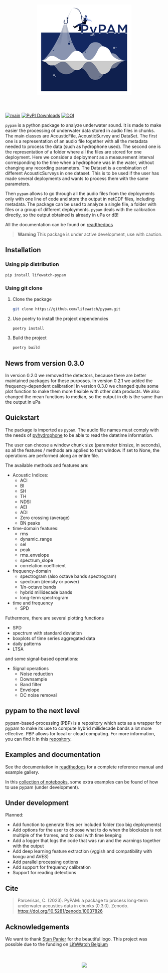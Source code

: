 <h1 align="center">
<img src="./docs/source/_static/PyPAM_colour_white_bg.png" width="300">
</h1><br>

[![main](https://github.com/lifewatch/pypam/actions/workflows/ci.yml/badge.svg)](https://github.com/lifewatch/pypam/actions/workflows/ci.yml)
[![PyPI Downloads](https://img.shields.io/pypi/dd/lifewatch-pypam)](
https://pypi.org/project/lifewatch-pypam/)
[![DOI](https://zenodo.org/badge/DOI/10.5281/zenodo.6044593.svg)](https://doi.org/10.5281/zenodo.6044593)



`pypam` is a python package to analyze underwater sound. 
It is made to make easier the processing of underwater data stored in audio files in chunks. 
The main classes are AcousticFile, AcousticSurvey and DataSet. The first one is a representation of an audio file 
together with all the metadata needed to process the data (such as hydrophone used). 
The second one is the representation of a folder where all the files are stored for one deployment. 
Here we consider a deployment as a measurement interval corresponding to the time when a hydrophone was in the water, 
without changing any recording parameters.
The Dataset is a combination of different AcousticSurveys in one dataset. This is to be used if the user has made 
several deployments and wants to process them with the same parameters.

Then `pypam` allows to go through all the audio files from the deployments only with one line of code and store 
the output in netCDF files, including metadata. The package can be used to analyze a single file, 
a folder with files or a group of different deployments. 
`pypam` deals with the calibration directly, so the output obtained is already in uPa or dB! 


All the documentation can be found on [readthedocs](https://lifewatch-pypam.readthedocs.io)

> **Warning**
> This package is under active development, use with caution.


## Installation
### Using pip distribution 
```bash
pip install lifewatch-pypam
```

### Using git clone

1. Clone the package
    ```bash
    git clone https://github.com/lifewatch/pypam.git
    ```
2. Use poetry to install the project dependencies
    ```bash
    poetry install
    ```
3. Build the project
    ```bash
    poetry build
    ```

## News from version 0.3.0
In version 0.2.0 we removed the detectors, because there are better maintained packages for these purposes. 
In version 0.2.1 we added the frequency-dependent calibration! 
In version 0.3.0 we changed quite some plot function to make them more flexible with other data products. 
We also changed the mean functions to median, so the output in db is the same than the output in uPa

## Quickstart
The package is imported as `pypam`. The audio file names must comply with the needs of 
[pyhydrophone](https://github.com/lifewatch/pyhydrophone) to be able to read the datetime information. 

The user can choose a window chunk size (parameter binsize, in seconds), so all the features / methods 
are applied to that window. If set to None, the operations are performed along an entire file.

The available methods and features are: 
- Acoustic Indices: 
  - ACI 
  - BI 
  - SH 
  - TH 
  - NDSI
  - AEI 
  - ADI 
  - Zero crossing (average)
  - BN peaks 
- time-domain features: 
  - rms 
  - dynamic_range
  - sel
  - peak 
  - rms_envelope
  - spectrum_slope
  - correlation coefficient
- frequency-domain 
  - spectrogram (also octave bands spectrogram)
  - spectrum (density or power)
  - 1/n-octave bands
  - hybrid millidecade bands
  - long-term spectrogram
- time and frequency 
  - SPD


Futhermore, there are several plotting functions
- SPD
- spectrum with standard deviation 
- boxplots of time series aggregated data 
- daily patterns 
- LTSA


and some signal-based operations:
- Signal operations
   - Noise reduction 
   - Downsample 
   - Band filter 
   - Envelope
   - DC noise removal

## pypam to the next level 
pypam-based-processing (PBP) is a repository which acts as a wrapper for pypam to make its use to compute hybrid millidecade
bands a lot more effective.
PBP allows for local or cloud computing.
For more information, you can find it in this [repository](https://github.com/mbari-org/pypam-based-processing). 


## Examples and documentation
See the documentation in [readthedocs](https://lifewatch-pypam.readthedocs.io) for a complete reference manual and 
example gallery. 

In this [collection of notebooks](https://github.com/ioos/soundcoop), some extra examples can be found of how 
to use pypam (under development).

## Under development 
Planned:
- Add function to generate files per included folder (too big deployments)
- Add options for the user to choose what to do when the blocksize is not multiple of the frames, 
and to deal with time keeping
- Add a logger that logs the code that was run and the warnings together with the output
- Add deep learning feature extraction (vggish and compatibility with koogu and AVES)
- Add parallel processing options 
- Add support for frequency calibration
- Support for reading detections 


## Cite
> Parcerisas, C. (2023). PyPAM: a package to process long-term underwater acoustics data in chunks (0.3.0). Zenodo. https://doi.org/10.5281/zenodo.10037826


## Acknowledgements 
We want to thank [Stan Panier](https://www.vliz.be/en/imis?module=person&persid=37468) for the beautiful logo.
This project was possible due to the funding on [LifeWatch Belgium](https://www.lifewatch.be/)
<h1 align="center">
<img src="./docs/source/_static/lw_logo.png" width="150">
</h1><br>